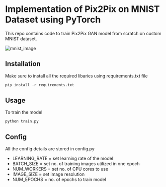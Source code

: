 # Implementation of Pix2Pix on MNIST Dataset using PyTorch

This repo contains code to train Pix2Pix GAN model from scratch on custom MNIST dataset.

![mnist_image](https://i.imgur.com/VfS9p37.png)

## Installation

Make sure to install all the required libaries using requirements.txt file

```python
pip install -r requirements.txt
```
## Usage

To train the model

```python
python train.py
```

## Config

All the config details are stored in config.py

- LEARNING_RATE = set learning rate of the model
- BATCH_SIZE = set no. of training images utilized in one epoch
- NUM_WORKERS = set no. of CPU cores to use
- IMAGE_SIZE = set image resolution
- NUM_EPOCHS = no. of epochs to train model
